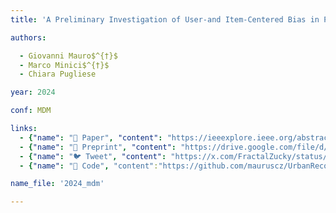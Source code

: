 ```yaml
---
title: 'A Preliminary Investigation of User-and Item-Centered Bias in POI Recommendation'

authors:

  - Giovanni Mauro$^{†}$
  - Marco Minici$^{†}$
  - Chiara Pugliese

year: 2024

conf: MDM

links:
  - {"name": "📜 Paper", "content": "https://ieeexplore.ieee.org/abstract/document/10591650"}
  - {"name": "📄 Preprint", "content": "https://drive.google.com/file/d/1upObwOEDvKwHHWhURPUrzXW7lmaCByxD/view?usp=share_link"}
  - {"name": "🐦 Tweet", "content": "https://x.com/FractalZucky/status/1808908709814235209"}
  - {"name": "🐙 Code", "content":"https://github.com/mauruscz/UrbanRecommenderAlgorithms/tree/master"}

name_file: '2024_mdm'

---
```



